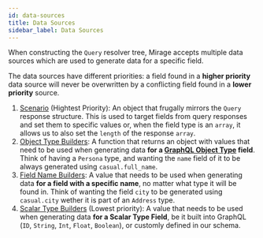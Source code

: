 ```yaml
---
id: data-sources
title: Data Sources
sidebar_label: Data Sources
---
```


When constructing the `Query` resolver tree, Mirage accepts multiple data sources which are used to generate data for a specific field.

The data sources have different priorities: a field found in a **higher priority** data source will never be overwritten by a conflicting field found in a **lower priority** source.

1. [Scenario](/graphql-mirage/docs/scenarios) (Hightest Priority): An object that frugally mirrors the `Query` response structure. This is used to target fields from query responses and set them to specific values or, when the field type is an `array`, it allows us to also set the `length` of the response `array`.
1. [Object Type Builders](/graphql-mirage/docs/object-type-builders): A function that returns an object with values that need to be used when generating data **for a [GraphQL Object Type](https://graphql.org/learn/schema/#object-types-and-fields) field**. Think of having a `Persona` type, and wanting the `name` field of it to be always generated using `casual.full_name`.
1. [Field Name Builders](/graphql-mirage/docs/field-name-builders): A value that needs to be used when generating data **for a field with a specific name**, no matter what type it will be found in. Think of wanting the field `city` to be generated using `casual.city` wether it is part of an `Address` type.
1. [Scalar Type Builders](/graphql-mirage/docs/scalar-type-builders) (Lowest priority): A value that needs to be used when generating data **for a Scalar Type Field**, be it built into GraphQL (`ID`, `String`, `Int`, `Float`, `Boolean`), or customly defined in our schema.
